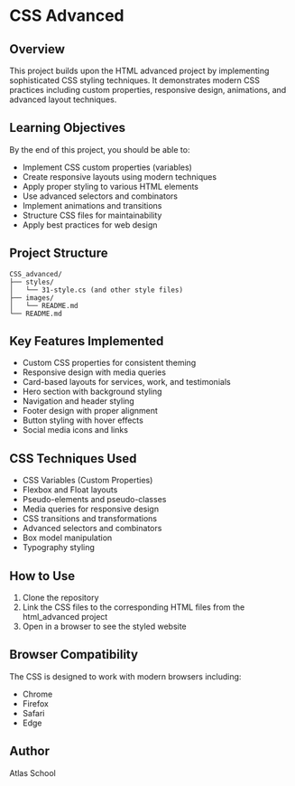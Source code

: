 # CSS Advanced

## Overview
This project builds upon the HTML advanced project by implementing sophisticated CSS styling techniques. It demonstrates modern CSS practices including custom properties, responsive design, animations, and advanced layout techniques.

## Learning Objectives
By the end of this project, you should be able to:

- Implement CSS custom properties (variables)
- Create responsive layouts using modern techniques
- Apply proper styling to various HTML elements
- Use advanced selectors and combinators
- Implement animations and transitions
- Structure CSS files for maintainability
- Apply best practices for web design

## Project Structure
```
CSS_advanced/
├── styles/
│   └── 31-style.cs (and other style files)
├── images/
│   └── README.md
└── README.md
```

## Key Features Implemented
- Custom CSS properties for consistent theming
- Responsive design with media queries
- Card-based layouts for services, work, and testimonials
- Hero section with background styling
- Navigation and header styling
- Footer design with proper alignment
- Button styling with hover effects
- Social media icons and links

## CSS Techniques Used
- CSS Variables (Custom Properties)
- Flexbox and Float layouts
- Pseudo-elements and pseudo-classes
- Media queries for responsive design
- CSS transitions and transformations
- Advanced selectors and combinators
- Box model manipulation
- Typography styling

## How to Use
1. Clone the repository
2. Link the CSS files to the corresponding HTML files from the html_advanced project
3. Open in a browser to see the styled website

## Browser Compatibility
The CSS is designed to work with modern browsers including:
- Chrome
- Firefox
- Safari
- Edge

## Author
Atlas School
